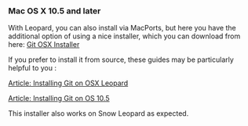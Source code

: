 ### Mac OS X 10.5 and later ###

With Leopard, you can also install via MacPorts, but here you have the
additional option of using a nice installer, which you can download from here:
[Git OSX
Installer](http://code.google.com/p/git-osx-installer/downloads/list?can=3)

If you prefer to install it from source, these guides may be particularly helpful to you :

[Article: Installing Git on OSX Leopard](http://solutions.treypiepmeier.com/2008/02/25/installing-git-on-os-x-leopard/)

[Article: Installing Git on OS 10.5](http://dysinger.net/2007/12/30/installing-git-on-mac-os-x-105-leopard/)

This installer also works on Snow Leopard as expected.